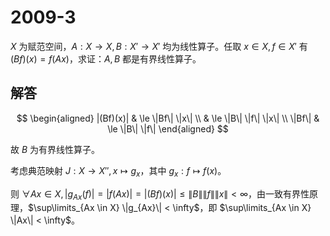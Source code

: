 # 2009-3

$X$ 为赋范空间，$A: X \to X, B: X' \to X'$ 均为线性算子。任取 $x \in X, f \in X'$ 有 $(Bf)(x) = f(Ax)$，求证：$A, B$ 都是有界线性算子。

## 解答

$$
\begin{aligned}
|(Bf)(x)| & \le \|Bf\| \|x\| \\
& \le \|B\| \|f\| \|x\| \\
\|Bf\| & \le \|B\| \|f\|
\end{aligned}
$$

故 $B$ 为有界线性算子。

考虑典范映射 $J: X \to X'', x \mapsto g_x$，其中 $g_x: f \mapsto f(x)$。

则 $\forall Ax \in X, |g_{Ax}(f)| = |f(Ax)| = |(Bf)(x)| \le \|B\| \|f\| \|x\| < \infty$，由一致有界性原理，$\sup\limits_{Ax \in X} \|g_{Ax}\| < \infty$，即 $\sup\limits_{Ax \in X} \|Ax\| < \infty$。
